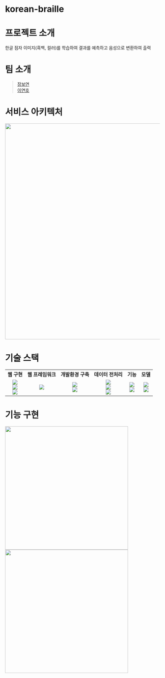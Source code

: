 # korean-braille
<h1>프로젝트 소개</h1>
<p>한글 점자 이미지(흑백, 컬러)를 학습하여 결과를 예측하고 음성으로 변환하여 출력</p>
<h1>팀 소개</h1>
<blockquote>
  <p>
    <a href="https://github.com/BoYeonJang">장보연</a>
    <br>
    <a href="https://github.com/Lee-yeonho">이연호</a>
  </p>
</blockquote>
<h1>서비스 아키텍처</h1>
<p>
  <img src="https://user-images.githubusercontent.com/59506394/103236776-17963800-4989-11eb-98fa-b2e5e936cc10.png" width="700">
</p>
<h1>기술 스택</h1>
<table>
  <tr align="center">
    <td><strong>웹 구현</strong></td>
    <td><strong>웹 프레임워크</strong></td>
    <td><strong>개발환경 구축</strong></td>
    <td><strong>데이터 전처리</strong></td>
    <td><strong>기능</strong></td>
    <td><strong>모델</strong></td>
  </tr>
  <tr align="center">
    <td>
      <img src="https://img.shields.io/badge/HTML5-E34F26?style=flat-square&logo=HTML5&logoColor=white"/>
      <br>
      <img src="https://img.shields.io/badge/CSS3-1572B6?style=flat-square&logo=CSS3&logoColor=white"/>
      <br>
      <img src="https://img.shields.io/badge/JavaScript-F7DF1E?style=flat-square&logo=JavaScript&logoColor=white"/>
    </td>
    <td>
      <img src="https://img.shields.io/badge/Flask-000000?style=flat-square&logo=Flask&logoColor=white"/>
    </td>
    <td>
      <img src="https://img.shields.io/badge/Amazon AWS-232F3E?style=flat-square&logo=Amazon-AWS&logoColor=white"/>
      <br>
      <img src="https://img.shields.io/badge/Ubuntu-E95420?style=flat-square&logo=Ubuntu&logoColor=white"/>
    </td>
    <td>
      <img src="https://img.shields.io/badge/TensorFlow-FF6F00?style=flat-square&logo=TensorFlow&logoColor=white"/>
      <br>
      <img src="https://img.shields.io/badge/Keras-D00000?style=flat-square&logo=Keras&logoColor=white"/>
      <br>
      <img src="https://img.shields.io/badge/OpenCV-8D6748?style=flat-square&logo=OpenCV&logoColor=white"/>
    </td>
    <td>
      <img src="https://img.shields.io/badge/Amazon Polly-9558B2?style=flat-square&logo=Amazon-Polly&logoColor=white"/>
      <br>
      <img src="https://img.shields.io/badge/Pygame-EA4AAA?style=flat-square&logo=Pygame&logoColor=white"/>
    </td>
    <td>
      <img src="https://img.shields.io/badge/Jupyter-F37626?style=flat-square&logo=Jupyter&logoColor=white"/>
      <br>
      <img src="https://img.shields.io/badge/PyCharm-000000?style=flat-square&logo=PyCharm&logoColor=white"/>
    </td>
  </tr>
</table>
<h1>기능 구현</h1>
<p>
  <img src="https://user-images.githubusercontent.com/59506394/103234700-a738e800-4983-11eb-8528-10955e280109.gif" width="400">
  <img src="https://user-images.githubusercontent.com/59506394/103234723-b0c25000-4983-11eb-80e0-dcd622186219.gif" width="400">
</p>
